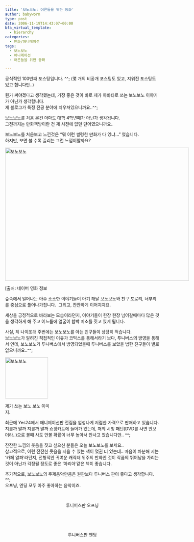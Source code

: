 ```yaml
---
title: '보노보노: 어른들을 위한 동화'
author: babyworm
type: post
date: 2006-11-19T14:43:07+00:00
bfa_virtual_template:
  - hierarchy
categories:
  - 만화/애니메이션
tags:
  - 보노보노
  - 애니메이션
  - 어른들을 위한 동화

---
```

공식적인 100번째 포스팅입니다. ^^; (몇 개의 비공개 포스팅도 있고, 지워진 포스팅도 있고 합니다만..)

뭔가 써야겠다고 생각했는데, 가장 좋은 것이 바로 제가 아바타로 쓰는 보노보노 이야기가 아닌가 생각합니다.<br>
제 블로그가 특정 전공 분야에 치우쳐있으니까요..^^;

보노보노를 처음 본건 아마도 대학 4학년때가 아닌가 생각됩니다.<br>
그전까지는 만화책방이란 건 제 사전에 없던 단어였으니까요..

보노보노를 처음보고 느낀것은 “뭐 이런 썰렁한 만화가 다 있냐…” 였습니다.<br>
하지만, 보면 볼 수록 끌리는 그런 느낌이랄까요?

<div style="width: 610px" class="wp-caption aligncenter">
  <img loading="lazy" decoding="async" alt="보노보노" src="https://i0.wp.com/babyworm.net/wordpress/wp-content/uploads/1/cfile9.uf.167B08564D6A7AB608E127.jpg?resize=600%2C434" width="600" height="434" data-recalc-dims="1" />
  
  <p class="wp-caption-text">
    [출처: 네이버 영화 정보

</div>숲속에서 일어나는 아주 소소한 이야기들이 아기 해달 보노보노와 친구 포로리, 너부리를 중심으로 풀어나가집니다.  그리고, 잔잔하게 이어지지요.

세상을 긍정적으로 바라보는 모습이라던지, 이야기들이 한장 한장 넘어갈때마다 많은 것을 생각하게 해 주고 어느틈에 얼굴이 함박 미소를 짓고 있게 됩니다.

사실, 제 나이또래 주변에는 보노보노를 아는 친구들이 상당히 적습니다.<br>
보노보노가 알려진 직접적인 이유가 코믹스를 통해서라기 보다, 투니버스의 방영을 통해서 인데, 보노보노가 투니버스에서 방영되었을때 투니버스를 보았을 법한 친구들이 별로 없으니까요..^^;

<div style="width: 150px" class="wp-caption alignnone">
  <img loading="lazy" decoding="async" alt="보노보노" src="https://i0.wp.com/babyworm.net/wordpress/wp-content/uploads/1/cfile22.uf.124FD9484D6A7AB70DB2D6.jpg?resize=140%2C134" width="140" height="134" data-recalc-dims="1" />
  
  <p class="wp-caption-text">
    제가 쓰는 보노 보노 이미지.

</div>

최근에 Yes24에서 애니메이션판 전집을 엄청나게 저렴한 가격으로 판매하고 있습니다. 지를까 말까 지를까 말까 쇼핑카트에 들어가 있는데, 저의 시청 패턴(DVD를 사면 안보더라..)으로 볼때 사도 안볼 확률이 너무 높아서 안사고 있습니다만.. ^^;

잔잔한 느낌의 웃음을 짓고 싶으신 분들은 오늘 보노보노를 보세요..<br>
참고적으로, 이런 잔잔한 웃음을 지을 수 있는 책이 몇권 더 있는데.. 마음이 차분해 지는 ‘카페 알파’라던지, 전형적인 귀여운 캐릭터 위주의 만화인 것이 작품의 뛰어남을 가리는 것이 아닌가 걱정될 정도로 좋은 ‘아리아’같은 책이 좋습니다.

추가적으로, 보노보노의 주제음악만큼은 원판보다 투니버스 판이 좋다고 생각합니다. ^^;<br>
오프닝, 엔딩 모두 아주 좋아하는 음악이죠.

 

<span class="embed-youtube" style="text-align:center; display: block;"></span>

<div style="text-align: center;">
  투니버스판 오프닝
</div>

 <br>
<span class="embed-youtube" style="text-align:center; display: block;"></span>

 

<div style="text-align: center;">
  투니버스판 엔딩
</div>
